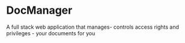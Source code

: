 # DocManager
A full stack web application that manages- controls access rights and privileges - your documents for you
